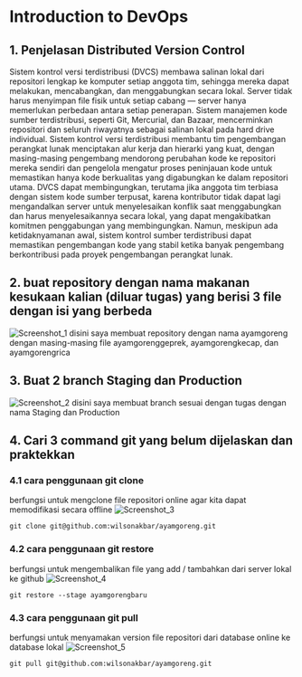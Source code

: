 # Introduction to DevOps
## 1. Penjelasan Distributed Version Control
  Sistem kontrol versi terdistribusi (DVCS) membawa salinan lokal dari repositori lengkap ke komputer setiap anggota tim, sehingga mereka dapat melakukan, mencabangkan, dan menggabungkan secara lokal. Server tidak harus menyimpan file fisik untuk setiap cabang — server hanya memerlukan perbedaan antara setiap penerapan.
  Sistem manajemen kode sumber terdistribusi, seperti Git, Mercurial, dan Bazaar, mencerminkan repositori dan seluruh riwayatnya sebagai salinan lokal pada hard drive individual.
  Sistem kontrol versi terdistribusi membantu tim pengembangan perangkat lunak menciptakan alur kerja dan hierarki yang kuat, dengan masing-masing pengembang mendorong perubahan kode ke repositori mereka sendiri dan pengelola mengatur proses peninjauan kode untuk memastikan hanya kode berkualitas yang digabungkan ke dalam repositori utama.
  DVCS dapat membingungkan, terutama jika anggota tim terbiasa dengan sistem kode sumber terpusat, karena kontributor tidak dapat lagi mengandalkan server untuk menyelesaikan konflik saat menggabungkan dan harus menyelesaikannya secara lokal, yang dapat mengakibatkan komitmen penggabungan yang membingungkan. Namun, meskipun ada ketidaknyamanan awal, sistem kontrol sumber terdistribusi dapat memastikan pengembangan kode yang stabil ketika banyak pengembang berkontribusi pada proyek pengembangan perangkat lunak.
  
## 2. buat repository dengan nama makanan kesukaan kalian (diluar tugas) yang berisi 3 file dengan isi yang berbeda
![Screenshot_1](https://github.com/wilsonakbar/devops18-dumbways-WilsonAkbar/assets/132327628/ca97d244-c448-4bbd-9c30-1d4c69c75bd5)
disini saya membuat repository dengan nama ayamgoreng dengan masing-masing file ayamgorenggeprek, ayamgorengkecap, dan ayamgorengrica

## 3. Buat 2 branch Staging dan Production
![Screenshot_2](https://github.com/wilsonakbar/devops18-dumbways-WilsonAkbar/assets/132327628/7434e96c-8fc7-451c-bd22-f2d792c6cc43)
disini saya membuat branch sesuai dengan tugas dengan nama Staging dan Production

## 4. Cari 3 command git yang belum dijelaskan dan praktekkan
### 4.1 cara penggunaan git clone
berfungsi untuk mengclone file repositori online agar kita dapat memodifikasi secara offline
![Screenshot_3](https://github.com/wilsonakbar/devops18-dumbways-WilsonAkbar/assets/132327628/e5fb5565-e272-4432-a21d-64534c5fd46c)
```
git clone git@github.com:wilsonakbar/ayamgoreng.git
```
### 4.2 cara penggunaan git restore
berfungsi untuk mengembalikan file yang add / tambahkan dari server lokal ke github
![Screenshot_4](https://github.com/wilsonakbar/devops18-dumbways-WilsonAkbar/assets/132327628/cdc88bba-1119-40c5-9ce7-3c9b33cced3d)
```
git restore --stage ayamgorengbaru
```
### 4.3 cara penggunaan git pull
berfungsi untuk menyamakan version file repositori dari database online ke database lokal
![Screenshot_5](https://github.com/wilsonakbar/devops18-dumbways-WilsonAkbar/assets/132327628/c525ca1e-45f7-4d5d-9394-33e15a066744)
```
git pull git@github.com:wilsonakbar/ayamgoreng.git
```
